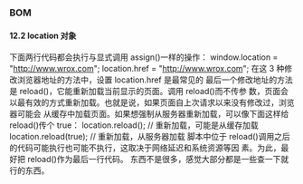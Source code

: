 ### BOM
#### 12.2 location 对象
下面两行代码都会执行与显式调用 assign()一样的操作：
window.location = "http://www.wrox.com";
location.href = "http://www.wrox.com";
在这 3 种修改浏览器地址的方法中，设置 location.href 是最常见的
最后一个修改地址的方法是 reload()，它能重新加载当前显示的页面。调用 reload()而不传参
数，页面会以最有效的方式重新加载。也就是说，如果页面自上次请求以来没有修改过，浏览器可能会
从缓存中加载页面。如果想强制从服务器重新加载，可以像下面这样给 reload()传个 true：
location.reload(); // 重新加载，可能是从缓存加载
location.reload(true); // 重新加载，从服务器加载
脚本中位于 reload()调用之后的代码可能执行也可能不执行，这取决于网络延迟和系统资源等因
素。为此，最好把 reload()作为最后一行代码。
东西不是很多，感觉大部分都是一些查一下就行的东西。
